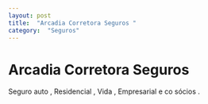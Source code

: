 ```yaml
---
layout: post
title:  "Arcadia Corretora Seguros "
category:  "Seguros"
---
```


# Arcadia Corretora Seguros 

Seguro auto , Residencial , Vida , Empresarial e co sócios .
